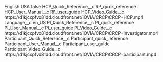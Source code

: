 <?xml version="1.0" encoding="UTF-8"?>
<CustomMetadata xmlns="http://soap.sforce.com/2006/04/metadata" xmlns:xsi="http://www.w3.org/2001/XMLSchema-instance" xmlns:xsd="http://www.w3.org/2001/XMLSchema">
    <label>English USA</label>
    <protected>false</protected>
    <values>
        <field>HCP_Quick_Reference__c</field>
        <value xsi:type="xsd:string">RP_quick_reference</value>
    </values>
    <values>
        <field>HCP_User_Manual__c</field>
        <value xsi:type="xsd:string">RP_user_guide</value>
    </values>
    <values>
        <field>HCP_Video_Guide__c</field>
        <value xsi:type="xsd:string">https://d1kjcxpfvx81dd.cloudfront.net/IQVIA/CRCP/CRCP+HCP.mp4</value>
    </values>
    <values>
        <field>Language__c</field>
        <value xsi:type="xsd:string">en_US</value>
    </values>
    <values>
        <field>PI_Quick_Reference__c</field>
        <value xsi:type="xsd:string">PI_quick_reference</value>
    </values>
    <values>
        <field>PI_User_Manual__c</field>
        <value xsi:type="xsd:string">PI_user_guide</value>
    </values>
    <values>
        <field>PI_Video_Guide__c</field>
        <value xsi:type="xsd:string">https://d1kjcxpfvx81dd.cloudfront.net/IQVIA/CRCP/CRCP+Investigator.mp4</value>
    </values>
    <values>
        <field>Participant_Quick_Reference__c</field>
        <value xsi:type="xsd:string">Participant_quick_reference</value>
    </values>
    <values>
        <field>Participant_User_Manual__c</field>
        <value xsi:type="xsd:string">Participant_user_guide</value>
    </values>
    <values>
        <field>Participant_Video_Guide__c</field>
        <value xsi:type="xsd:string">https://d1kjcxpfvx81dd.cloudfront.net/IQVIA/CRCP/CRCP+participant.mp4</value>
    </values>
</CustomMetadata>
